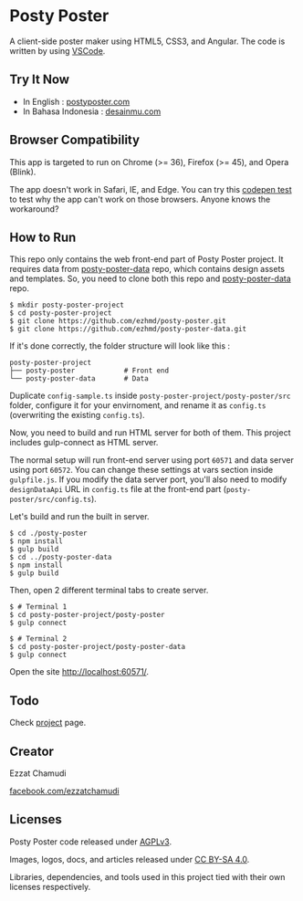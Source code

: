 # Posty Poster

A client-side poster maker using HTML5, CSS3, and Angular. The code is written by using [VSCode](https://github.com/Microsoft/vscode).

## Try It Now

- In English          : [postyposter.com](http://postyposter.com)
- In Bahasa Indonesia : [desainmu.com](https://desainmu.com)

## Browser Compatibility

This app is targeted to run on Chrome (>= 36), Firefox (>= 45), and Opera (Blink).

The app doesn't work in Safari, IE, and Edge. You can try this [codepen test](http://codepen.io/ezh/pen/RrLZqM) to test why the app can't work on those browsers. Anyone knows the workaround?

## How to Run

This repo only contains the web front-end part of Posty Poster project. It requires data from [posty-poster-data](https://github.com/ezhmd/posty-poster-data) repo, which contains design assets and templates. So, you need to clone both this repo and [posty-poster-data](https://github.com/ezhmd/posty-poster-data) repo.

```
$ mkdir posty-poster-project
$ cd posty-poster-project
$ git clone https://github.com/ezhmd/posty-poster.git
$ git clone https://github.com/ezhmd/posty-poster-data.git
```

If it's done correctly, the folder structure will look like this :

```
posty-poster-project
├── posty-poster            # Front end
└── posty-poster-data       # Data
```

Duplicate `config-sample.ts` inside `posty-poster-project/posty-poster/src` folder, configure it for your envirnoment, and rename it as `config.ts` (overwriting the existing `config.ts`).

Now, you need to build and run HTML server for both of them. This project includes gulp-connect as HTML server. 

The normal setup will run front-end server using port `60571` and data server using port `60572`. You can change these settings at vars section inside `gulpfile.js`. If you modify the data server port, you'll also need to modify `designDataApi` URL in `config.ts` file at the front-end part (`posty-poster/src/config.ts`).

Let's build and run the built in server.

```
$ cd ./posty-poster 
$ npm install
$ gulp build
$ cd ../posty-poster-data
$ npm install
$ gulp build
```

Then, open 2 different terminal tabs to create server. 

```
$ # Terminal 1
$ cd posty-poster-project/posty-poster
$ gulp connect
```
```
$ # Terminal 2
$ cd posty-poster-project/posty-poster-data
$ gulp connect
```

Open the site [http://localhost:60571/](http://localhost:60571/).

## Todo

Check [project](https://github.com/ezhmd/posty-poster/projects) page.

## Creator

Ezzat Chamudi

[facebook.com/ezzatchamudi](https://facebook.com/ezzatchamudi)

## Licenses

Posty Poster code released under [AGPLv3](http://www.gnu.org/licenses/agpl-3.0.html). 

Images, logos, docs, and articles released under [CC BY-SA 4.0](https://creativecommons.org/licenses/by-sa/4.0/). 

Libraries, dependencies, and tools used in this project tied with their own licenses respectively.
